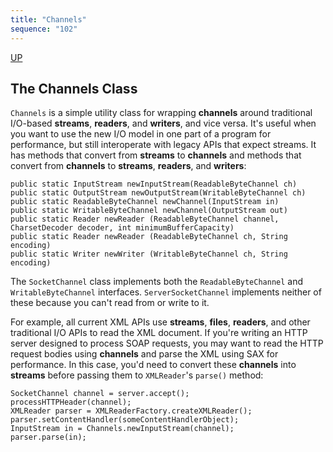 ```yaml
---
title: "Channels"
sequence: "102"
---
```


[UP](/java-nio.html)


## The Channels Class

`Channels` is a simple utility class for
wrapping **channels** around traditional I/O-based **streams**, **readers**, and **writers**, and vice versa.
It's useful when you want to use the new I/O model in one part of a program for performance,
but still interoperate with legacy APIs that expect streams.
It has methods that convert from **streams** to **channels** and methods
that convert from **channels** to **streams**, **readers**, and **writers**:

```text
public static InputStream newInputStream(ReadableByteChannel ch)
public static OutputStream newOutputStream(WritableByteChannel ch)
public static ReadableByteChannel newChannel(InputStream in)
public static WritableByteChannel newChannel(OutputStream out)
public static Reader newReader (ReadableByteChannel channel, CharsetDecoder decoder, int minimumBufferCapacity)
public static Reader newReader (ReadableByteChannel ch, String encoding)
public static Writer newWriter (WritableByteChannel ch, String encoding)
```

The `SocketChannel` class implements both the `ReadableByteChannel` and `WritableByteChannel` interfaces.
`ServerSocketChannel` implements neither of these because you can't read from or write to it.

For example, all current XML APIs use **streams**, **files**, **readers**,
and other traditional I/O APIs to read the XML document.
If you're writing an HTTP server designed to process SOAP requests,
you may want to read the HTTP request bodies using **channels** and parse the XML using SAX for performance.
In this case, you'd need to convert these **channels** into **streams**
before passing them to `XMLReader`'s `parse()` method:

```text
SocketChannel channel = server.accept();
processHTTPHeader(channel);
XMLReader parser = XMLReaderFactory.createXMLReader();
parser.setContentHandler(someContentHandlerObject);
InputStream in = Channels.newInputStream(channel);
parser.parse(in);
```
